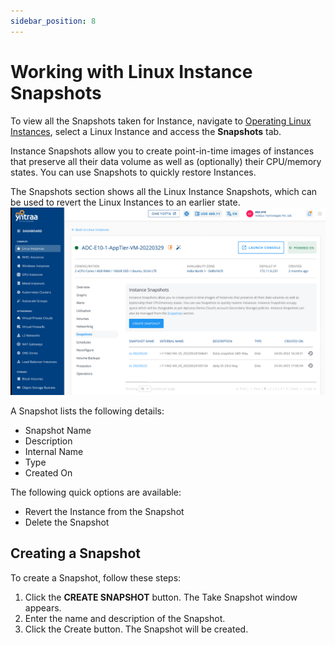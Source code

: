 ```yaml
---
sidebar_position: 8
---
```

# Working with Linux Instance Snapshots

 To view all the Snapshots taken for Instance, navigate to [Operating Linux Instances](AboutLinuxInstances.md), select a Linux Instance and access the **Snapshots** tab.

Instance Snapshots allow you to create point-in-time images of instances that preserve all their data volume as well as (optionally) their CPU/memory states. You can use Snapshots to quickly restore Instances.

The Snapshots section shows all the Linux Instance Snapshots, which can be used to revert the Linux Instances to an earlier state.
![snapshot](img/snapshot.png)

A Snapshot lists the following details:

- Snapshot Name
- Description
-  Internal Name
- Type
- Created On

The following quick options are available:
- Revert the Instance from the Snapshot
- Delete the Snapshot
## Creating a Snapshot
To create a Snapshot, follow these steps:
1. Click the **CREATE SNAPSHOT** button. The Take Snapshot window appears.
2. Enter the name  and description of the Snapshot.
3. Click the Create button. The Snapshot will be created.






